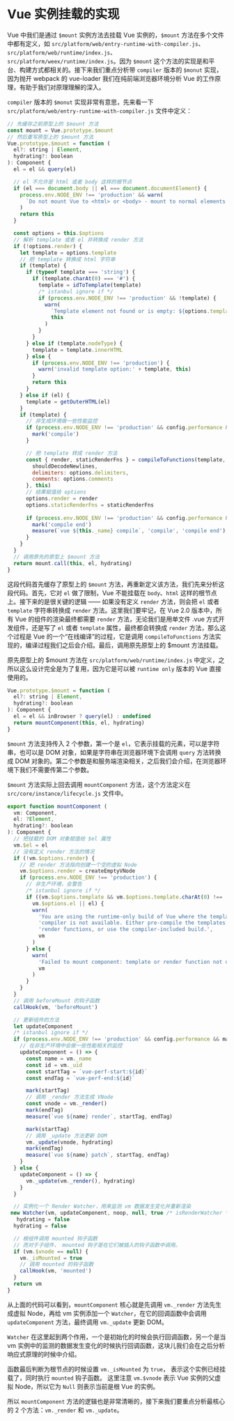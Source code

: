 # Vue 实例挂载的实现

Vue 中我们是通过 `$mount` 实例方法去挂载 Vue 实例的，`$mount` 方法在多个文件中都有定义，如 `src/platform/web/entry-runtime-with-compiler.js`、`src/platform/web/runtime/index.js`、`src/platform/weex/runtime/index.js`。因为 `$mount` 这个方法的实现是和平台、构建方式都相关的。接下来我们重点分析带 `compiler` 版本的 `$monut` 实现，因为抛开 webpack 的 vue-loader 我们在纯前端浏览器环境分析 Vue 的工作原理，有助于我们对原理理解的深入。

`compiler` 版本的 `$monut` 实现非常有意思，先来看一下 `src/platform/web/entry-runtime-with-compiler.js` 文件中定义：

```js
// 先缓存之前原型上的 $mount 方法
const mount = Vue.prototype.$mount
// 然后重写原型上的 $mount 方法
Vue.prototype.$mount = function (
  el?: string | Element,
  hydrating?: boolean
): Component {
  el = el && query(el)

  // el 不允许是 html 或者 body 这样的根节点
  if (el === document.body || el === document.documentElement) {
    process.env.NODE_ENV !== 'production' && warn(
      `Do not mount Vue to <html> or <body> - mount to normal elements instead.`
    )
    return this
  }

  const options = this.$options
  // 解析 template 或者 el 并转换成 render 方法
  if (!options.render) {
    let template = options.template
    // 把 template 转换成 html 字符串
    if (template) {
      if (typeof template === 'string') {
        if (template.charAt(0) === '#') {
          template = idToTemplate(template)
          /* istanbul ignore if */
          if (process.env.NODE_ENV !== 'production' && !template) {
            warn(
              `Template element not found or is empty: ${options.template}`,
              this
            )
          }
        }
      } else if (template.nodeType) {
        template = template.innerHTML
      } else {
        if (process.env.NODE_ENV !== 'production') {
          warn('invalid template option:' + template, this)
        }
        return this
      }
    } else if (el) {
      template = getOuterHTML(el)
    }
    if (template) {
      // 非生成环境做一些性能监控
      if (process.env.NODE_ENV !== 'production' && config.performance && mark) {
        mark('compile')
      }

      // 把 template 转成 render 方法
      const { render, staticRenderFns } = compileToFunctions(template, {
        shouldDecodeNewlines,
        delimiters: options.delimiters,
        comments: options.comments
      }, this)
      // 结果赋值给 options
      options.render = render
      options.staticRenderFns = staticRenderFns
      
      if (process.env.NODE_ENV !== 'production' && config.performance && mark) {
        mark('compile end')
        measure(`vue ${this._name} compile`, 'compile', 'compile end')
      }
    }
  }
  // 调用原先的原型上 $mount 方法
  return mount.call(this, el, hydrating)
}
```
这段代码首先缓存了原型上的 `$mount` 方法，再重新定义该方法，我们先来分析这段代码。首先，它对 `el` 做了限制，Vue 不能挂载在 `body`、`html` 这样的根节点上。接下来的是很关键的逻辑 —— 如果没有定义 `render` 方法，则会把 `el` 或者 `template` 字符串转换成 `render` 方法。这里我们要牢记，在 Vue 2.0 版本中，所有 Vue 的组件的渲染最终都需要 `render` 方法，无论我们是用单文件 .vue 方式开发组件，还是写了 `el` 或者 `template` 属性，最终都会转换成 `render` 方法，那么这个过程是 Vue 的一个“在线编译”的过程，它是调用 `compileToFunctions` 方法实现的，编译过程我们之后会介绍。最后，调用原先原型上的 $mount 方法挂载。

原先原型上的 $mount 方法在 `src/platform/web/runtime/index.js` 中定义，之所以这么设计完全是为了复用，因为它是可以被 `runtime only` 版本的 Vue 直接使用的。

```js
Vue.prototype.$mount = function (
  el?: string | Element,
  hydrating?: boolean
): Component {
  el = el && inBrowser ? query(el) : undefined
  return mountComponent(this, el, hydrating)
}
```

`$mount` 方法支持传入 2 个参数，第一个是 `el`，它表示挂载的元素，可以是字符串，也可以是 DOM 对象，如果是字符串在浏览器环境下会调用 `query` 方法转换成 DOM 对象的。第二个参数是和服务端渲染相关，之后我们会介绍，在浏览器环境下我们不需要传第二个参数。

`$mount` 方法实际上回去调用 `mountComponent` 方法，这个方法定义在 `src/core/instance/lifecycle.js` 文件中。

```js
export function mountComponent (
  vm: Component,
  el: ?Element,
  hydrating?: boolean
): Component {
  // 把挂载的 DOM 对象赋值给 $el 属性
  vm.$el = el
  // 没有定义 render 方法的情况
  if (!vm.$options.render) {
    // 把 render 方法指向创建一个空的虚拟 Node
    vm.$options.render = createEmptyVNode
    if (process.env.NODE_ENV !== 'production') {
      // 非生产环境，会警告
      /* istanbul ignore if */
      if ((vm.$options.template && vm.$options.template.charAt(0) !== '#') ||
        vm.$options.el || el) {
        warn(
          'You are using the runtime-only build of Vue where the template ' +
          'compiler is not available. Either pre-compile the templates into ' +
          'render functions, or use the compiler-included build.',
          vm
        )
      } else {
        warn(
          'Failed to mount component: template or render function not defined.',
          vm
        )
      }
    }
  }
  // 调用 beforeMount 的钩子函数
  callHook(vm, 'beforeMount')

  // 更新组件的方法
  let updateComponent
  /* istanbul ignore if */
  if (process.env.NODE_ENV !== 'production' && config.performance && mark) {
    // 在非生产环境中会做一些性能相关的监控
    updateComponent = () => {
      const name = vm._name
      const id = vm._uid
      const startTag = `vue-perf-start:${id}`
      const endTag = `vue-perf-end:${id}`

      mark(startTag)
      // 调用 _render 方法生成 VNode
      const vnode = vm._render()
      mark(endTag)
      measure(`vue ${name} render`, startTag, endTag)

      mark(startTag)
      // 调用 _update 方法更新 DOM
      vm._update(vnode, hydrating)
      mark(endTag)
      measure(`vue ${name} patch`, startTag, endTag)
    }
  } else {
    updateComponent = () => {
      vm._update(vm._render(), hydrating)
    }
  }

  // 实例化一个 Render Watcher，用来监测 vm 数据发生变化并重新渲染
 new Watcher(vm, updateComponent, noop, null, true /* isRenderWatcher */)
   hydrating = false
  hydrating = false

  // 根组件调用 mounted 钩子函数
  // 而对于子组件， mounted 钩子是在它们被插入的钩子函数中调用。
  if (vm.$vnode == null) {
    vm._isMounted = true
    // 调用 mounted 的钩子函数
    callHook(vm, 'mounted')
  }
  return vm
}
```
从上面的代码可以看到，`mountComponent` 核心就是先调用 `vm._render` 方法先生成虚拟 Node，再给 vm 实例添加一个 `Watcher`，在它的回调函数中会调用 `updateComponent` 方法，最终调用 `vm._update` 更新 DOM。

`Watcher` 在这里起到两个作用，一个是初始化的时候会执行回调函数，另一个是当 vm 实例中的监测的数据发生变化的时候执行回调函数，这块儿我们会在之后分析响应式原理的时候中介绍。

函数最后判断为根节点的时候设置 `vm._isMounted` 为 `true`， 表示这个实例已经挂载了，同时执行 `mounted` 钩子函数。 这里注意 `vm.$vnode` 表示 Vue 实例的父虚拟 Node，所以它为 `Null` 则表示当前是根 Vue 的实例。

所以 `mountComponent` 方法的逻辑也是非常清晰的，接下来我们要重点分析最核心的 2 个方法：`vm._render` 和 `vm._update`。
